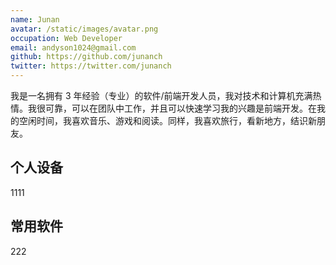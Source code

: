 ```yaml
---
name: Junan
avatar: /static/images/avatar.png
occupation: Web Developer
email: andyson1024@gmail.com
github: https://github.com/junanch
twitter: https://twitter.com/junanch
---
```


我是一名拥有 3 年经验（专业）的软件/前端开发人员，我对技术和计算机充满热情。我很可靠，可以在团队中工作，并且可以快速学习我的兴趣是前端开发。在我的空闲时间，我喜欢音乐、游戏和阅读。同样，我喜欢旅行，看新地方，结识新朋友。

## 个人设备

1111

## 常用软件

222

